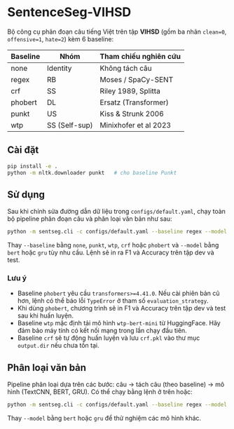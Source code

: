 # SentenceSeg-VIHSD

Bộ công cụ phân đoạn câu tiếng Việt trên tập **VIHSD** (gồm ba nhãn `clean=0`, `offensive=1`, `hate=2`) kèm 6 baseline:

| Baseline         | Nhóm        | Tham chiếu nghiên cứu         |
|------------------|--------------|-----------------------------------------|
| none             | Identity     | Không tách câu                         |
| regex            | RB           | Moses / SpaCy-SENT                      |
| crf              | SS           | Riley 1989, Splitta                     |
| phobert          | DL           | Ersatz (Transformer)                    |
| punkt            | US           | Kiss & Strunk 2006                      |
| wtp              | SS (Self-sup)| Minixhofer et al 2023                   |


## Cài đặt

```bash
pip install -e .
python -m nltk.downloader punkt   # cho baseline Punkt
```

## Sử dụng

Sau khi chỉnh sửa đường dẫn dữ liệu trong `configs/default.yaml`, chạy toàn bộ pipeline phân đoạn câu và phân loại văn bản như sau:
```bash
python -m sentseg.cli -c configs/default.yaml --baseline regex --model textcnn
```

Thay `--baseline` bằng `none`, `punkt`, `wtp`, `crf` hoặc `phobert` và `--model` bằng `bert` hoặc `gru` tùy nhu cầu. Lệnh sẽ in ra F1 và Accuracy trên tập dev và test.

### Lưu ý

- Baseline `phobert` yêu cầu `transformers>=4.41.0`. Nếu cài phiên bản cũ hơn, lệnh có thể báo lỗi `TypeError` ở tham số `evaluation_strategy`.
- Khi dùng `phobert`, chương trình sẽ in F1 và Accuracy trên tập dev và test sau khi huấn luyện.
- Baseline `wtp` mặc định tải mô hình `wtp-bert-mini` từ HuggingFace. Hãy đảm
  bảo máy tính có kết nối mạng trong lần chạy đầu tiên.
- Baseline `crf` sẽ tự động huấn luyện và lưu `crf.pkl` vào thư mục `output.dir`
  nếu chưa tồn tại.

## Phân loại văn bản

Pipeline phân loại dựa trên các bước: câu → tách câu (theo baseline) → mô hình (TextCNN, BERT, GRU). Có thể chạy bằng lệnh ở trên hoặc:
```bash
python -m sentseg.cli -c configs/default.yaml --baseline regex --model textcnn
```
Thay `--model` bằng `bert` hoặc `gru` để thử nghiệm các mô hình khác.
